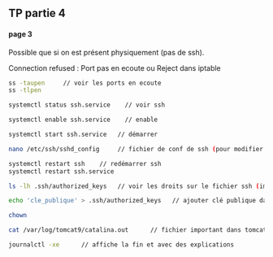 
## TP partie 4

#### page 3

Possible que si on est présent physiquement (pas de ssh).

Connection refused : Port pas en ecoute ou Reject dans iptable

```bash
ss -taupen     // voir les ports en ecoute
ss -tlpen    

systemctl status ssh.service    // voir ssh

systemctl enable ssh.service    // enable

systemctl start ssh.service   // démarrer

nano /etc/ssh/sshd_config     // fichier de conf de ssh (pour modifier le port par exemple ou activer authentification par mdp)

systemctl restart ssh    // redémarrer ssh
systemctl restart ssh.service 

ls -lh .ssh/authorized_keys   // voir les droits sur le fichier ssh (important)

echo 'cle_publique' > .ssh/authorized_keys   // ajouter clé publique dans les clé autorisées

chown

cat /var/log/tomcat9/catalina.out      // fichier important dans tomcat

journalctl -xe      // affiche la fin et avec des explications

```
